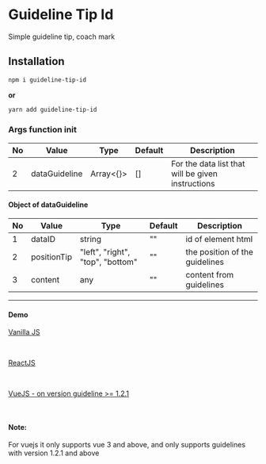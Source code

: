 # Guideline Tip Id

Simple guideline tip, coach mark

## Installation

```bash
npm i guideline-tip-id
```

**or**

```bash
yarn add guideline-tip-id
```

### Args function init
No | Value | Type | Default | Description
--- | --- | --- | --- | ---
2 | dataGuideline | Array<{}> | [] | For the data list that will be given instructions

#### Object of dataGuideline 
No | Value | Type | Default | Description
--- | --- | --- | --- | ---
1 | dataID | string | "" | id of element html
2 | positionTip | "left", "right", "top", "bottom" | "" | the position of the guidelines
3 | content | any | "" | content from guidelines

<hr/>

#### Demo
[Vanilla JS](https://stackblitz.com/edit/web-platform-z7ot74?file=index.html) 

<br/>

[ReactJS](https://github.com/ugiispoyo/example-guideline-tip-id-react/blob/master/src/App.js) 

<br/>

[VueJS - on version guideline >= 1.2.1](https://stackblitz.com/edit/vitejs-vite-esx3tn?file=src%2FApp.vue) 

<br/>

#### Note:
For vuejs it only supports vue 3 and above, and only supports guidelines with version 1.2.1 and above